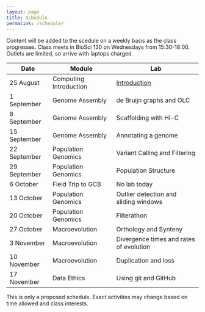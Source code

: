 ```yaml
---
layout: page
title: Schedule
permalink: /schedule/
---
```


Content will be added to the scedule on a weekly basis as the class progresses. Class meets in BioSci 130 on Wednesdays from 15:30-18:00. Outlets are limited, so arrive with laptops charged.

|Date            |Module                          |Lab                                                   |
|----------------|--------------------------------|------------------------------------------------------|
|   25 August    | Computing Introduction         |  [Introduction]({{site.baseurl}}/labs/introduction/) |
|  1 September   | Genome Assembly                |  de Bruijn graphs and OLC                            |
|  8 September   | Genome Assembly                |  Scaffolding with Hi-C                               |
| 15 September   | Genome Assembly                |  Annotating a genome                                 |
| 22 September   | Population Genomics            |  Variant Calling and Filtering                       |
| 29 September   | Population Genomics            |  Population Structure                                |
| 6 October      | Field Trip to GCB              |  No lab today                                        |
| 13 October     | Population Genomics            |  Outlier detection and sliding windows               |
| 20 October     | Population Genomics            |  Filterathon                                         |
| 27 October     | Macroevolution                 |  Orthology and Synteny                               |
| 3 November     | Macroevolution                 |  Divergence times and rates of evolution             |
| 10 November    | Macroevolution                 |  Duplication and loss                                |
| 17 November    | Data Ethics                    |  Using git and GitHub                                |

This is only a proposed schedule. Exact activities may change based on time allowed and class interests.